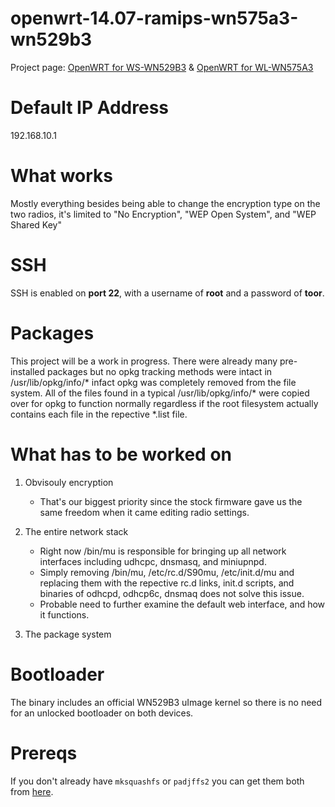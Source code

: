 # openwrt-14.07-ramips-wn575a3-wn529b3
Project page: [OpenWRT for WS-WN529B3](http://osmar.gonzal.us/openwrt-ws-wn529b3/) & [OpenWRT for WL-WN575A3](http://osmar.gonzal.us/openwrt-for-wl-wn575a3/)
# Default IP Address
192.168.10.1
# What works
Mostly everything besides being able to change the encryption type on the two radios, it's limited to "No Encryption", "WEP Open System", and "WEP Shared Key"
# SSH
SSH is enabled on **port 22**, with a username of **root** and a password of **toor**. 
# Packages
This project will be a work in progress. There were already many pre-installed packages but no opkg tracking methods were intact in /usr/lib/opkg/info/* 
infact opkg was completely removed from the file system. All of the files found in a typical /usr/lib/opkg/info/* were copied over for opkg to function
normally regardless if the root filesystem actually contains each file in the repective *.list file.
# What has to be worked on
1. Obvisouly encryption

   * That's our biggest priority since the stock firmware gave us the same freedom when it came editing radio settings.
2. The entire network stack

   * Right now /bin/mu is responsible for bringing up all network interfaces including udhcpc, dnsmasq, and miniupnpd. 
   * Simply removing /bin/mu, /etc/rc.d/S90mu, /etc/init.d/mu and replacing them with the repective rc.d links, init.d scripts, and binaries of odhcpd, odhcp6c, dnsmaq does not solve this issue.
   * Probable need to further examine the default web interface, and how it functions. 
3. The package system

# Bootloader
The binary includes an official WN529B3 uImage kernel so there is no need for an unlocked bootloader on both devices.

# Prereqs
If you don't already have `mksquashfs` or `padjffs2` you can get them both from [here](https://github.com/rssnsj/firmware-tools).
